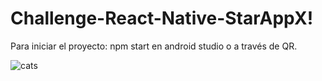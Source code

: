 # Challenge-React-Native-StarAppX!

Para iniciar el proyecto:
npm start en android studio o a través de QR.

![cats](https://user-images.githubusercontent.com/90863842/204172783-f3cfb081-4259-4be3-ae6d-735577a1a3e4.PNG)
